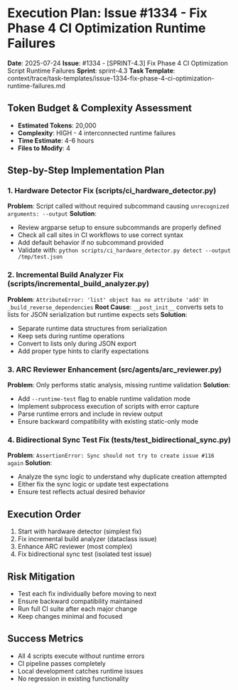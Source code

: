 # Execution Plan: Issue #1334 - Fix Phase 4 CI Optimization Runtime Failures

**Date**: 2025-07-24
**Issue**: #1334 - [SPRINT-4.3] Fix Phase 4 CI Optimization Script Runtime Failures
**Sprint**: sprint-4.3
**Task Template**: context/trace/task-templates/issue-1334-fix-phase-4-ci-optimization-runtime-failures.md

## Token Budget & Complexity Assessment
- **Estimated Tokens**: 20,000
- **Complexity**: HIGH - 4 interconnected runtime failures
- **Time Estimate**: 4-6 hours
- **Files to Modify**: 4

## Step-by-Step Implementation Plan

### 1. Hardware Detector Fix (scripts/ci_hardware_detector.py)
**Problem**: Script called without required subcommand causing `unrecognized arguments: --output`
**Solution**:
- Review argparse setup to ensure subcommands are properly defined
- Check all call sites in CI workflows to use correct syntax
- Add default behavior if no subcommand provided
- Validate with: `python scripts/ci_hardware_detector.py detect --output /tmp/test.json`

### 2. Incremental Build Analyzer Fix (scripts/incremental_build_analyzer.py)
**Problem**: `AttributeError: 'list' object has no attribute 'add'` in `_build_reverse_dependencies`
**Root Cause**: `__post_init__` converts sets to lists for JSON serialization but runtime expects sets
**Solution**:
- Separate runtime data structures from serialization
- Keep sets during runtime operations
- Convert to lists only during JSON export
- Add proper type hints to clarify expectations

### 3. ARC Reviewer Enhancement (src/agents/arc_reviewer.py)
**Problem**: Only performs static analysis, missing runtime validation
**Solution**:
- Add `--runtime-test` flag to enable runtime validation mode
- Implement subprocess execution of scripts with error capture
- Parse runtime errors and include in review output
- Ensure backward compatibility with existing static-only mode

### 4. Bidirectional Sync Test Fix (tests/test_bidirectional_sync.py)
**Problem**: `AssertionError: Sync should not try to create issue #116 again`
**Solution**:
- Analyze the sync logic to understand why duplicate creation attempted
- Either fix the sync logic or update test expectations
- Ensure test reflects actual desired behavior

## Execution Order
1. Start with hardware detector (simplest fix)
2. Fix incremental build analyzer (dataclass issue)
3. Enhance ARC reviewer (most complex)
4. Fix bidirectional sync test (isolated test issue)

## Risk Mitigation
- Test each fix individually before moving to next
- Ensure backward compatibility maintained
- Run full CI suite after each major change
- Keep changes minimal and focused

## Success Metrics
- All 4 scripts execute without runtime errors
- CI pipeline passes completely
- Local development catches runtime issues
- No regression in existing functionality
